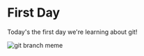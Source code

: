 # First Day

Today's the first day we're learning about git!

![git branch meme](https://steemitimages.com/DQmRToCsN3EGfCXdh94wFdP9eD1kgdL4AxeHvoN83jPf9oU/Git%20branch%20meme.jpg)
